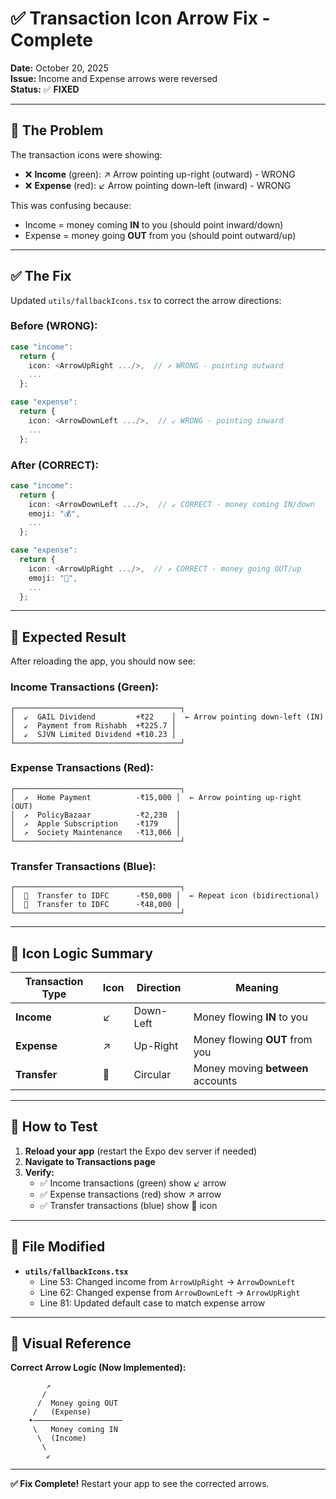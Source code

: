 # ✅ Transaction Icon Arrow Fix - Complete

**Date:** October 20, 2025  
**Issue:** Income and Expense arrows were reversed  
**Status:** ✅ **FIXED**

---

## 🐛 The Problem

The transaction icons were showing:
- ❌ **Income** (green): ↗️ Arrow pointing up-right (outward) - WRONG
- ❌ **Expense** (red): ↙️ Arrow pointing down-left (inward) - WRONG

This was confusing because:
- Income = money coming **IN** to you (should point inward/down)
- Expense = money going **OUT** from you (should point outward/up)

---

## ✅ The Fix

Updated `utils/fallbackIcons.tsx` to correct the arrow directions:

### Before (WRONG):
```typescript
case "income":
  return {
    icon: <ArrowUpRight .../>,  // ↗️ WRONG - pointing outward
    ...
  };

case "expense":
  return {
    icon: <ArrowDownLeft .../>,  // ↙️ WRONG - pointing inward
    ...
  };
```

### After (CORRECT):
```typescript
case "income":
  return {
    icon: <ArrowDownLeft .../>,  // ↙️ CORRECT - money coming IN/down
    emoji: "💰",
    ...
  };

case "expense":
  return {
    icon: <ArrowUpRight .../>,  // ↗️ CORRECT - money going OUT/up
    emoji: "💸",
    ...
  };
```

---

## 📱 Expected Result

After reloading the app, you should now see:

### Income Transactions (Green):
```
┌─────────────────────────────────────┐
│  ↙️  GAIL Dividend         +₹22    │  ← Arrow pointing down-left (IN)
│  ↙️  Payment from Rishabh  +₹225.7 │
│  ↙️  SJVN Limited Dividend +₹10.23 │
└─────────────────────────────────────┘
```

### Expense Transactions (Red):
```
┌─────────────────────────────────────┐
│  ↗️  Home Payment          -₹15,000 │  ← Arrow pointing up-right (OUT)
│  ↗️  PolicyBazaar          -₹2,230  │
│  ↗️  Apple Subscription    -₹179    │
│  ↗️  Society Maintenance   -₹13,066 │
└─────────────────────────────────────┘
```

### Transfer Transactions (Blue):
```
┌─────────────────────────────────────┐
│  🔄  Transfer to IDFC      -₹50,000 │  ← Repeat icon (bidirectional)
│  🔄  Transfer to IDFC      -₹48,000 │
└─────────────────────────────────────┘
```

---

## 🎨 Icon Logic Summary

| Transaction Type | Icon | Direction | Meaning |
|-----------------|------|-----------|---------|
| **Income** | ↙️ | Down-Left | Money flowing **IN** to you |
| **Expense** | ↗️ | Up-Right | Money flowing **OUT** from you |
| **Transfer** | 🔄 | Circular | Money moving **between** accounts |

---

## 🧪 How to Test

1. **Reload your app** (restart the Expo dev server if needed)
2. **Navigate to Transactions page**
3. **Verify:**
   - ✅ Income transactions (green) show ↙️ arrow
   - ✅ Expense transactions (red) show ↗️ arrow
   - ✅ Transfer transactions (blue) show 🔄 icon

---

## 📁 File Modified

- **`utils/fallbackIcons.tsx`**
  - Line 53: Changed income from `ArrowUpRight` → `ArrowDownLeft`
  - Line 62: Changed expense from `ArrowDownLeft` → `ArrowUpRight`
  - Line 81: Updated default case to match expense arrow

---

## 🎯 Visual Reference

**Correct Arrow Logic (Now Implemented):**
```
        ↗️
       /
      /  Money going OUT
     /   (Expense)
    •────────────────────
     \   Money coming IN
      \  (Income)
       \
        ↙️
```

---

**✅ Fix Complete!** Restart your app to see the corrected arrows.

